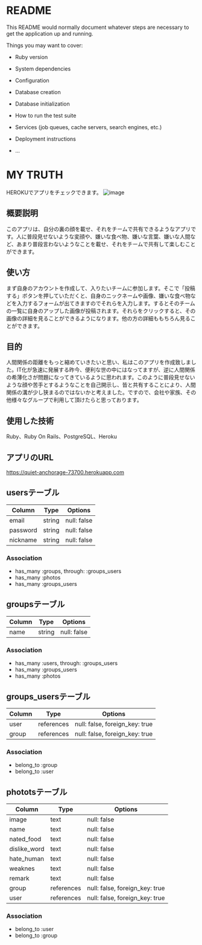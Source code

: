 # README

This README would normally document whatever steps are necessary to get the
application up and running.

Things you may want to cover:

* Ruby version

* System dependencies

* Configuration

* Database creation

* Database initialization

* How to run the test suite

* Services (job queues, cache servers, search engines, etc.)

* Deployment instructions

* ...

# MY TRUTH
HEROKUでアプリをチェックできます。
![image](https://user-images.githubusercontent.com/65770515/95015841-45b9f380-068a-11eb-9547-0cf57d371f47.png)

## 概要説明
このアプリは、自分の裏の顔を載せ、それをチームで共有できるようなアプリです。人に普段見せないような変顔や、嫌いな食べ物、嫌いな言葉、嫌いな人間など、あまり普段言わないようなことを載せ、それをチームで共有して楽しむことができます。

## 使い方
まず自身のアカウントを作成して、入りたいチームに参加します。そこで「投稿する」ボタンを押していただくと、自身のニックネームや画像、嫌いな食べ物などを入力するフォームが出てきますのでそれらを入力します。するとそのチームの一覧に自身のアップした画像が投稿されます。それらをクリックすると、その画像の詳細を見ることができるようになります。他の方の詳細ももちろん見ることができます。

## 目的
人間関係の距離をもっと縮めていきたいと思い、私はこのアプリを作成致しました。IT化が急速に発展する昨今、便利な世の中にはなってますが、逆に人間関係の希薄化さが問題になってきているように思われます。このように普段見せないような顔や苦手とするようなことを自己開示し、皆と共有することにより、人間関係の溝が少し狭まるのではないかと考えました。ですので、会社や家族、その他様々なグループで利用して頂けたらと思っております。


## 使用した技術
Ruby、Ruby On Rails、PostgreSQL、Heroku


## アプリのURL
https://quiet-anchorage-73700.herokuapp.com


## usersテーブル

|Column|Type|Options|
|------|----|-------|
|email|string|null: false|
|password|string|null: false|
|nickname|string|null: false|
### Association
- has_many :groups, through: :groups_users
- has_many :photos
- has_many :groups_users


## groupsテーブル
|Column|Type|Options|
|------|----|-------|
|name|string|null: false|

### Association
- has_many :users, through: :groups_users
- has_many :groups_users
- has_many :photos


## groups_usersテーブル
|Column|Type|Options|
|------|----|-------|
|user|references|null: false, foreign_key: true|
|group|references|null: false, foreign_key: true|

### Association
- belong_to :group
- belong_to :user


## phototsテーブル
|Column|Type|Options|
|------|----|-------|
|image|text|null: false|
|name|text|null: false|
|nated_food|text|null: false|
|dislike_word|text|null: false|
|hate_human|text|null: false|
|weaknes|text|null: false|
|remark|text|null: false|
|group|references|null: false, foreign_key: true|
|user|references|null: false, foreign_key: true|

### Association
- belong_to :user
- belong_to :group